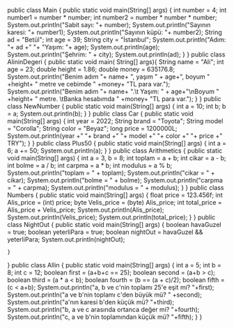 public class Main {
    public static void main(String[] args) {
        int number = 4;
        int number1 = number * number;
        int number2 = number * number * number;
        System.out.println("Sabit sayı: "+ number);
        System.out.println("Sayının karesi: "+ number1);
        System.out.println("Sayının küpü: "+ number2);
        String ad = "Betül";
        int age = 39;
        String city = "İstanbul";
        System.out.println("Adım: "+ ad +" "+ "Yaşım: "+ age);
        System.out.println(age);
        System.out.println("Şehrim: " + city);
        System.out.println(ad);
    }
}
public class AlininDegeri {
    public static void main( String[] args){
        String name = "Ali";
        int age = 23;
        double height = 1.86;
        double money = 635176.8;
        System.out.println("Benim adım "+ name+  ", yaşım " + age+", boyum " +height+ " metre ve cebimde " +money+ "TL para var.");
        System.out.println("Benim adım "+ name+ ".\t Yaşım: " + age+"\nBoyum " +height+ " metre.  \tBanka hesabımda " +money+ "TL para var.");
    }
}
public class NewNumber {
    public static void main(String[] args) {
        int a = 10;
        int b;
        b = a;
        System.out.println(b);
    }
}
public class Car {
    public static void main(String[] args) {
        int year = 2022;
        String brand = "Toyota";
        String model = "Corolla";
        String color = "Beyaz";
        long price = 1200000L;
        System.out.println(year +" "+ brand +" "+ model +" "+ color +" "+ price +" TRY");
    }
}
public class Plus50 {
    public static void main(String[] args) {
        int a = 6;
        a += 50;
        System.out.println(a);
    }
}
public class Arithmetics {
    public static void main(String[] args) {
        int a = 3, b = 8;
        int toplam = a + b;
        int cikar = a - b;
        int bolme = a / b;
        int carpma = a * b;
        int modulus = a % b;
        System.out.println("toplam = " + toplam);
        System.out.println("cikar = " + cikar);
        System.out.println("bolme = " + bolme);
        System.out.println("carpma = " + carpma);
        System.out.println("modulus = " + modulus);
    }
}
public class Numbers {
    public static void main(String[] args) {
        float price = 123.456f;
        int Alis_price = (int) price;
        byte Velis_price = (byte) Alis_price;
        int total_price = Alis_price + Velis_price;
        System.out.println(Alis_price);
        System.out.println(Velis_price);
        System.out.println(total_price);
    }
}
public class NightOut {
    public static void main(String[] args) {
        boolean havaGuzel = true;
        boolean yeterliPara = true;
        boolean nightOut = havaGuzel && yeterliPara;
        System.out.println(nightOut);

    }
}
public class Allin {
    public static void main(String[] args) {
        int a = 5;
        int b = 8;
        int c = 12;
        boolean first = (a+b+c == 25);
        boolean second = (a+b > c);
        boolean third = (a * a < b);
        boolean fourth = (b == (a + c)/2);
        boolean fifth = (c < a+b);
        System.out.println("a, b ve c'nin toplamı 25'e eşit mi? "+first);
        System.out.println("a ve b'nin toplamı c'den büyük mü? " +second);
        System.out.println("a'nın karesi b'den küçük mü? "+third);
        System.out.println("b, a ve c arasında ortanca değer mi? "+fourth);
        System.out.println("c, a ve b'nin toplamından küçük mü? "+fifth);
    }
}
